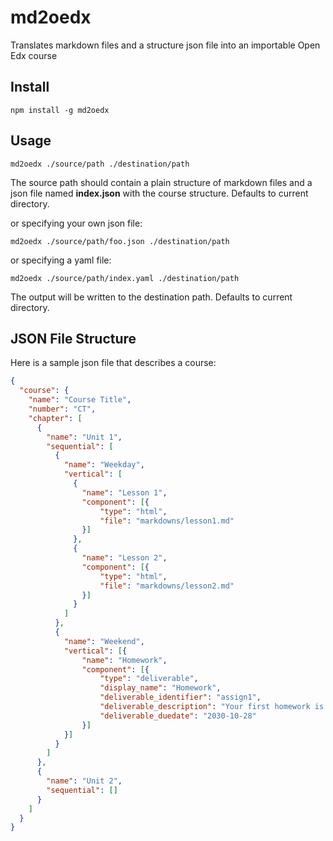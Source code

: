 md2oedx
=======

Translates markdown files and a structure json file into an importable Open Edx course

## Install
`npm install -g md2oedx`

## Usage

```
md2oedx ./source/path ./destination/path
```

The source path should contain a plain structure of markdown files and a json file named **index.json** with the course structure. Defaults to current directory.

or specifying your own json file:
```
md2oedx ./source/path/foo.json ./destination/path
```

or specifying a yaml file:
```
md2oedx ./source/path/index.yaml ./destination/path
```

The output will be written to the destination path. Defaults to current directory.

## JSON File Structure

Here is a sample json file that describes a course:
```json
{
  "course": {
    "name": "Course Title",
    "number": "CT",
    "chapter": [
      {
        "name": "Unit 1",
        "sequential": [
          {
            "name": "Weekday",
            "vertical": [
              {
                "name": "Lesson 1",
                "component": [{
                    "type": "html",
                    "file": "markdowns/lesson1.md"
                }]
              },
              {
                "name": "Lesson 2",
                "component": [{
                    "type": "html",
                    "file": "markdowns/lesson2.md"
                }]
              }
            ]
          },
          {
            "name": "Weekend",
            "vertical": [{
                "name": "Homework",
                "component": [{
                    "type": "deliverable",
                    "display_name": "Homework",
                    "deliverable_identifier": "assign1",
                    "deliverable_description": "Your first homework is to do 100 pushups.",
                    "deliverable_duedate": "2030-10-28"
                }]
            }]
          }
        ]
      },
      {
        "name": "Unit 2",
        "sequential": []
      }
    ]
  }
}
```

